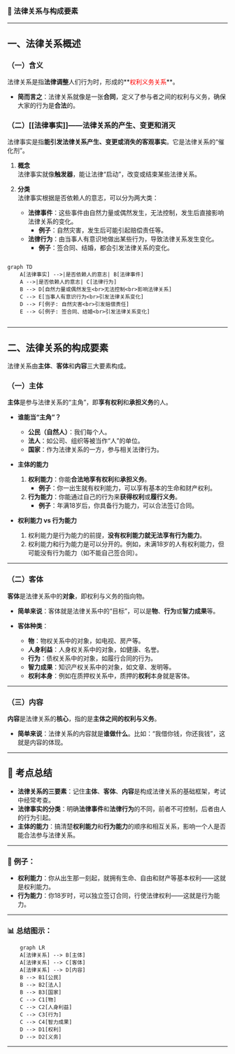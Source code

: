 ### 📜 法律关系与构成要素

---

## 一、法律关系概述

### （一）含义

法律关系是指**法律调整**人们行为时，形成的**<font color="#ff0000">权利义务关系</font>**。  
- **简而言之**：法律关系就像是一张**合同**，定义了参与者之间的权利与义务，确保大家的行为是**合法**的。

### （二）[[法律事实]]——法律关系的产生、变更和消灭

法律事实是指**能引发法律关系产生、变更或消失的客观事实**。它是法律关系的“催化剂”。  

1. **概念**  
   法律事实就像**触发器**，能让法律“启动”，改变或结束某些法律关系。

2. **分类**  
   法律事实根据是否依赖人的意志，可以分为两大类：  
   - **法律事件**：这些事件由自然力量或偶然发生，无法控制，发生后直接影响法律关系的变化。
     - **例子**：自然灾害，发生后可能引起赔偿责任等。
   - **法律行为**：由当事人有意识地做出某些行为，导致法律关系发生变化。
     - **例子**：签合同、结婚，都会引发法律关系的变化。



```mermaid 

graph TD
    A[法律事实] -->|是否依赖人的意志| B[法律事件]
    A -->|是否依赖人的意志| C[法律行为]
    B --> D[自然力量或偶然发生<br>无法控制<br>影响法律关系]
    C --> E[当事人有意识行为<br>引发法律关系变化]
    D --> F[例子: 自然灾害<br>引发赔偿责任]
    E --> G[例子: 签合同、结婚<br>引发法律关系变化]


```


---

## 二、法律关系的构成要素

法律关系由**主体**、**客体**和**内容**三大要素构成。

### （一）主体

**主体**是参与法律关系的“主角”，即**享有权利**和**承担义务**的人。  
- **谁能当“主角”？**  
  - **公民（自然人）**：我们每个人。
  - **法人**：如公司、组织等被当作“人”的单位。
  - **国家**：作为法律关系的一方，参与相关法律行为。

- **主体的能力**  
  1. **权利能力**：你能**合法地享有权利**和**承担义务**。
     - **例子**：你一出生就有权利能力，可以享有基本的生命和财产权利。
  2. **行为能力**：你能通过自己的行为来**获得权利**或**履行义务**。
     - **例子**：年满18岁后，你具备行为能力，可以合法签订合同。

- **权利能力 vs 行为能力**  
  1. 权利能力是行为能力的前提，**没有权利能力就无法享有行为能力**。
  2. 权利能力和行为能力是可以分开的。例如，未满18岁的人有权利能力，但可能没有行为能力（如不能自己签合同）。

---

### （二）客体

**客体**是法律关系中的**对象**，即权利与义务的指向物。  
- **简单来说**：客体就是法律关系中的“目标”，可以是**物**、**行为**或**智力成果**等。

- **客体种类**：  
  - **物**：物权关系中的对象，如电视、房产等。
  - **人身利益**：人身权关系中的对象，如健康、名誉。
  - **行为**：债权关系中的对象，如履行合同的行为。
  - **智力成果**：知识产权关系中的对象，如文章、发明等。
  - **权利本身**：例如在质押权关系中，质押的**权利**本身就是客体。

---

### （三）内容

**内容**是法律关系的**核心**，指的是**主体之间的权利与义务**。  
- **简单来说**：法律关系的内容就是**谁做什么**。比如：“我借你钱，你还我钱”，这就是内容的体现。

---

## 🎯 **考点总结**  
- **法律关系的三要素**：记住**主体**、**客体**、**内容**是构成法律关系的基础框架，考试中经常考查。
- **法律事实的分类**：明确**法律事件**和**法律行为**的不同，前者不可控制，后者由人的行为引起。
- **主体的能力**：搞清楚**权利能力**和**行为能力**的顺序和相互关系，影响一个人是否能合法参与法律关系。

---

### 📝 **例子**：

- **权利能力**：你从出生那一刻起，就拥有生命、自由和财产等基本权利——这就是权利能力。
- **行为能力**：你18岁时，可以独立签订合同，行使法律权利——这就是行为能力。

---

### 📊 **总结图示**：

```mermaid
	graph LR
    A[法律关系] --> B[主体]
    A[法律关系] --> C[客体]
    A[法律关系] --> D[内容]
    B --> B1[公民]
    B --> B2[法人]
    B --> B3[国家]
    C --> C1[物]
    C --> C2[人身利益]
    C --> C3[行为]
    C --> C4[智力成果]
    D --> D1[权利]
    D --> D2[义务]
```

---

